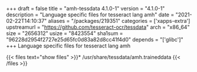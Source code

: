+++
draft = false
title = "amh-tessdata 4.1.0-1"
version = "4.1.0-1"
description = "Language specific files for tesseract lang amh"
date = "2021-02-22T14:10:37"
aliases = "/packages/219351"
categories = ['xapps-extra']
upstreamurl = "https://github.com/tesseract-ocr/tessdata"
arch = "x86_64"
size = "2656312"
usize = "8423554"
sha1sum = "96228d2954f2727e25d65fc0d83a82d8cc41f4d0"
depends = "['glibc']"
+++
Language specific files for tesseract lang amh

{{< files text="show files" >}}* /usr/share/tessdata/amh.traineddata
{{< /files >}}